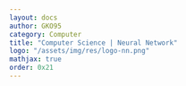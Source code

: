 ```yaml
---
layout: docs
author: GKO95
category: Computer
title: "Computer Science | Neural Network"
logo: "/assets/img/res/logo-nn.png"    
mathjax: true
order: 0x21
---
```

